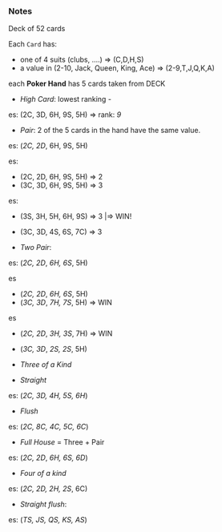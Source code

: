 
### Notes

Deck of 52 cards

Each `Card` has:

* one of 4 suits (clubs, ....) => (C,D,H,S)
* a value in (2-10, Jack, Queen, King, Ace) => (2-9,T,J,Q,K,A)

each **Poker Hand** has 5 cards taken from DECK

* *High Card*: lowest ranking -

es:  (2C, 3D, 6H, 9S, 5H) => rank: *9*

* *Pair*: 2 of the 5 cards in the hand have the same value.

es: (*2C, 2D*, 6H, 9S, 5H)

es:

* (2C, 2D, 6H, 9S, 5H) => 2
* (3C, 3D, 6H, 9S, 5H) => 3

es:

* (3S, 3H, 5H, 6H, 9S) => 3 |=> WIN!
* (3C, 3D, 4S, 6S, 7C) => 3

* *Two Pair*:

es: (*2C, 2D*, *6H, 6S*, 5H)

es

* (*2C, 2D*, *6H, 6S*, 5H)
* (*3C, 3D*, *7H, 7S*, 5H)  => WIN

es

* (*2C, 2D*, *3H, 3S*, 7H)  => WIN
* (*3C, 3D*, *2S, 2S*, 5H)

* *Three of a Kind*

* *Straight*

es: (*2C, 3D, 4H, 5S, 6H*)

* *Flush*

es: (*2C, 8C, 4C, 5C, 6C*)

* *Full House* = Three + Pair

es: (*2C, 2D*, *6H, 6S, 6D*)

* *Four of a kind*

es: (*2C, 2D, 2H, 2S*, 6C)

* *Straight flush*:

es: (*TS, JS, QS, KS, AS*) 
